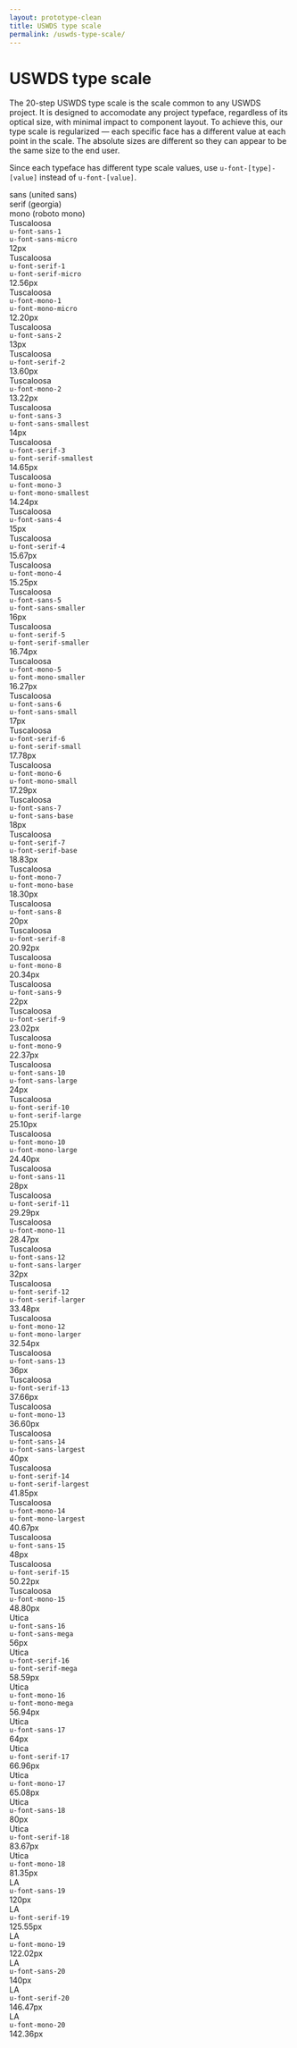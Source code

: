 ```yaml
---
layout: prototype-clean
title: USWDS type scale
permalink: /uswds-type-scale/
---
```


<div class="clearfix g-container-tablet-plus padding-top-6 line-height-smallest">
  <h1 class="font-weight-300 margin-bottom-4 margin-top-0">USWDS type scale</h1>
  <p class="line-height-base font-weight-300 margin-bottom-2">The 20-step USWDS type scale is the scale common to any USWDS project. It is designed to accomodate any project typeface, regardless of its optical size, with minimal impact to component layout. To achieve this, our type scale is regularized — each specific face has a different value at each point in the scale. The absolute sizes are different so they can appear to be the same size to the end user.</p>
  <p class="line-height-base font-weight-300 margin-bottom-6">Since each typeface has different type scale values, use <code class="txt-code">u-font-[type]-[value]</code> instead of <code class="txt-code">u-font-[value]</code>.</p>
  <div class="g-row g-gap align-items-center margin-bottom-2 padding-bottom-1 border-bottom-2px">
    <div class="g-col-4 font-weight-700 font-sans-1">sans (united sans)</div>
    <div class="g-col-4 font-weight-700 font-sans-1">serif (georgia)</div>
    <div class="g-col-4 font-weight-700 font-sans-1">mono (roboto mono)</div>
  </div>
  <div class="g-row g-gap align-items-center font-weight-400 padding-bottom-2 margin-bottom-2 border-bottom border-color-20">
    <div class="g-col-4 display-flex flex-direction-column justify-content-flex-end">
      <div class="font-sans-1">Tuscaloosa</div>
      <div class="font-mono-1 padding-top-2"><code class="txt-code font-mono-2">u-font-sans-1</code></div>
      <div class="font-mono-1 padding-top-2"><code class="txt-code font-mono-2 color-0 background-color-90 is-inverse">u-font-sans-micro</code></div>
      <div class="padding-top-1p5 font-mono-1 font-weight-700">12px</div>
    </div>
    <div class="g-col-4 display-flex flex-direction-column justify-content-flex-end">
      <div class="font-serif-1">Tuscaloosa</div>
      <div class="font-mono-1 padding-top-2"><code class="txt-code font-mono-2">u-font-serif-1</code></div>
      <div class="font-mono-1 padding-top-2"><code class="txt-code font-mono-2 color-0 background-color-90 is-inverse">u-font-serif-micro</code></div>
      <div class="padding-top-1p5 font-mono-1 font-weight-300">12.56px</div>
    </div>
    <div class="g-col-4 display-flex flex-direction-column justify-content-flex-end">
      <div class="font-mono-1">Tuscaloosa</div>
      <div class="font-mono-1 padding-top-2"><code class="txt-code font-mono-2">u-font-mono-1</code></div>
      <div class="font-mono-1 padding-top-2"><code class="txt-code font-mono-2 color-0 background-color-90 is-inverse">u-font-mono-micro</code></div>
      <div class="padding-top-1p5 font-mono-1 font-weight-300">12.20px</div>
    </div>
  </div>

  <div class="g-row g-gap align-items-center font-weight-400 padding-bottom-2 margin-bottom-2 border-bottom border-color-20">
    <div class="g-col-4 display-flex flex-direction-column justify-content-flex-end">
      <div class="font-sans-2">Tuscaloosa</div>
      <div class="font-mono-1 padding-top-2"><code class="txt-code font-mono-2">u-font-sans-2</code></div>
      <div class="padding-top-1p5 font-mono-1 font-weight-700">13px</div>
    </div>
    <div class="g-col-4 display-flex flex-direction-column justify-content-flex-end">
      <div class="font-serif-2">Tuscaloosa</div>
      <div class="font-mono-1 padding-top-2"><code class="txt-code font-mono-2">u-font-serif-2</code></div>
      <div class="padding-top-1p5 font-mono-1 font-weight-300">13.60px</div>
    </div>
    <div class="g-col-4 display-flex flex-direction-column justify-content-flex-end">
      <div class="font-mono-2">Tuscaloosa</div>
      <div class="font-mono-1 padding-top-2"><code class="txt-code font-mono-2">u-font-mono-2</code></div>
      <div class="padding-top-1p5 font-mono-1 font-weight-300">13.22px</div>
    </div>
  </div>

  <div class="g-row g-gap align-items-center font-weight-400 padding-bottom-2 margin-bottom-2 border-bottom border-color-20">
    <div class="g-col-4 display-flex flex-direction-column justify-content-flex-end">
      <div class="font-sans-3">Tuscaloosa</div>
      <div class="font-mono-1 padding-top-2"><code class="txt-code font-mono-2">u-font-sans-3</code></div>
      <div class="font-mono-1 padding-top-2"><code class="txt-code font-mono-2 color-0 background-color-90 is-inverse">u-font-sans-smallest</code></div>
      <div class="padding-top-1p5 font-mono-1 font-weight-700">14px</div>
    </div>
    <div class="g-col-4 display-flex flex-direction-column justify-content-flex-end">
      <div class="font-serif-3">Tuscaloosa</div>
      <div class="font-mono-1 padding-top-2"><code class="txt-code font-mono-2">u-font-serif-3</code></div>
      <div class="font-mono-1 padding-top-2"><code class="txt-code font-mono-2 color-0 background-color-90 is-inverse">u-font-serif-smallest</code></div>
      <div class="padding-top-1p5 font-mono-1 font-weight-300">14.65px</div>
    </div>
    <div class="g-col-4 display-flex flex-direction-column justify-content-flex-end">
      <div class="font-mono-3">Tuscaloosa</div>
      <div class="font-mono-1 padding-top-2"><code class="txt-code font-mono-2">u-font-mono-3</code></div>
      <div class="font-mono-1 padding-top-2"><code class="txt-code font-mono-2 color-0 background-color-90 is-inverse">u-font-mono-smallest</code></div>
      <div class="padding-top-1p5 font-mono-1 font-weight-300">14.24px</div>
    </div>
  </div>

  <div class="g-row g-gap align-items-center font-weight-400 padding-bottom-2 margin-bottom-2 border-bottom border-color-20">
    <div class="g-col-4 display-flex flex-direction-column justify-content-flex-end">
      <div class="font-sans-4">Tuscaloosa</div>
      <div class="font-mono-1 padding-top-2"><code class="txt-code font-mono-2">u-font-sans-4</code></div>
      <div class="padding-top-1p5 font-mono-1 font-weight-700">15px</div>
    </div>
    <div class="g-col-4 display-flex flex-direction-column justify-content-flex-end">
      <div class="font-serif-4">Tuscaloosa</div>
      <div class="font-mono-1 padding-top-2"><code class="txt-code font-mono-2">u-font-serif-4</code></div>
      <div class="padding-top-1p5 font-mono-1 font-weight-300">15.67px</div>
    </div>
    <div class="g-col-4 display-flex flex-direction-column justify-content-flex-end">
      <div class="font-mono-4">Tuscaloosa</div>
      <div class="font-mono-1 padding-top-2"><code class="txt-code font-mono-2">u-font-mono-4</code></div>
      <div class="padding-top-1p5 font-mono-1 font-weight-300">15.25px</div>
    </div>
  </div>

  <div class="g-row g-gap align-items-center font-weight-400 padding-bottom-2 margin-bottom-2 border-bottom border-color-20">
    <div class="g-col-4 display-flex flex-direction-column justify-content-flex-end">
      <div class="font-sans-5">Tuscaloosa</div>
      <div class="font-mono-1 padding-top-2"><code class="txt-code font-mono-2">u-font-sans-5</code></div>
      <div class="font-mono-1 padding-top-2"><code class="txt-code font-mono-2 color-0 background-color-90 is-inverse">u-font-sans-smaller</code></div>
      <div class="padding-top-1p5 font-mono-1 font-weight-700">16px</div>
    </div>
    <div class="g-col-4 display-flex flex-direction-column justify-content-flex-end">
      <div class="font-serif-5">Tuscaloosa</div>
      <div class="font-mono-1 padding-top-2"><code class="txt-code font-mono-2">u-font-serif-5</code></div>
      <div class="font-mono-1 padding-top-2"><code class="txt-code font-mono-2 color-0 background-color-90 is-inverse">u-font-serif-smaller</code></div>
      <div class="padding-top-1p5 font-mono-1 font-weight-300">16.74px</div>
    </div>
    <div class="g-col-4 display-flex flex-direction-column justify-content-flex-end">
      <div class="font-mono-5">Tuscaloosa</div>
      <div class="font-mono-1 padding-top-2"><code class="txt-code font-mono-2">u-font-mono-5</code></div>
      <div class="font-mono-1 padding-top-2"><code class="txt-code font-mono-2 color-0 background-color-90 is-inverse">u-font-mono-smaller</code></div>
      <div class="padding-top-1p5 font-mono-1 font-weight-300">16.27px</div>
    </div>
  </div>

  <div class="g-row g-gap align-items-center font-weight-400 padding-bottom-2 margin-bottom-2 border-bottom border-color-20">
    <div class="g-col-4 display-flex flex-direction-column justify-content-flex-end">
      <div class="font-sans-6">Tuscaloosa</div>
      <div class="font-mono-1 padding-top-2"><code class="txt-code font-mono-2">u-font-sans-6</code></div>
      <div class="font-mono-1 padding-top-2"><code class="txt-code font-mono-2 color-0 background-color-90 is-inverse">u-font-sans-small</code></div>
      <div class="padding-top-1p5 font-mono-1 font-weight-700">17px</div>
    </div>
    <div class="g-col-4 display-flex flex-direction-column justify-content-flex-end">
      <div class="font-serif-6">Tuscaloosa</div>
      <div class="font-mono-1 padding-top-2"><code class="txt-code font-mono-2">u-font-serif-6</code></div>
      <div class="font-mono-1 padding-top-2"><code class="txt-code font-mono-2 color-0 background-color-90 is-inverse">u-font-serif-small</code></div>
      <div class="padding-top-1p5 font-mono-1 font-weight-300">17.78px</div>
    </div>
    <div class="g-col-4 display-flex flex-direction-column justify-content-flex-end">
      <div class="font-mono-6">Tuscaloosa</div>
      <div class="font-mono-1 padding-top-2"><code class="txt-code font-mono-2">u-font-mono-6</code></div>
      <div class="font-mono-1 padding-top-2"><code class="txt-code font-mono-2 color-0 background-color-90 is-inverse">u-font-mono-small</code></div>
      <div class="padding-top-1p5 font-mono-1 font-weight-300">17.29px</div>
    </div>
  </div>

  <div class="g-row g-gap align-items-center font-weight-400 padding-bottom-2 margin-bottom-2 border-bottom border-color-20">
    <div class="g-col-4 display-flex flex-direction-column justify-content-flex-end">
      <div class="font-sans-7">Tuscaloosa</div>
      <div class="font-mono-1 padding-top-2"><code class="txt-code font-mono-2">u-font-sans-7</code></div>
      <div class="font-mono-1 padding-top-2"><code class="txt-code font-mono-2 color-0 background-color-90 is-inverse">u-font-sans-base</code></div>
      <div class="padding-top-1p5 font-mono-1 font-weight-700">18px</div>
    </div>
    <div class="g-col-4 display-flex flex-direction-column justify-content-flex-end">
      <div class="font-serif-7">Tuscaloosa</div>
      <div class="font-mono-1 padding-top-2"><code class="txt-code font-mono-2">u-font-serif-7</code></div>
      <div class="font-mono-1 padding-top-2"><code class="txt-code font-mono-2 color-0 background-color-90 is-inverse">u-font-serif-base</code></div>
    <div class="padding-top-1p5 font-mono-1 font-weight-300">18.83px</div>
    </div>
    <div class="g-col-4 display-flex flex-direction-column justify-content-flex-end">
      <div class="font-mono-7">Tuscaloosa</div>
      <div class="font-mono-1 padding-top-2"><code class="txt-code font-mono-2">u-font-mono-7</code></div>
      <div class="font-mono-1 padding-top-2"><code class="txt-code font-mono-2 color-0 background-color-90 is-inverse">u-font-mono-base</code></div>
      <div class="padding-top-1p5 font-mono-1 font-weight-300">18.30px</div>
    </div>
  </div>

  <div class="g-row g-gap align-items-center font-weight-400 padding-bottom-2 margin-bottom-2 border-bottom border-color-20">
    <div class="g-col-4 display-flex flex-direction-column justify-content-flex-end">
      <div class="font-sans-8">Tuscaloosa</div>
      <div class="font-mono-1 padding-top-2"><code class="txt-code font-mono-2">u-font-sans-8</code></div>
      <div class="padding-top-1p5 font-mono-1 font-weight-700">20px</div>
    </div>
    <div class="g-col-4 display-flex flex-direction-column justify-content-flex-end">
      <div class="font-serif-8">Tuscaloosa</div>
      <div class="font-mono-1 padding-top-2"><code class="txt-code font-mono-2">u-font-serif-8</code></div>
      <div class="padding-top-1p5 font-mono-1 font-weight-300">20.92px</div>
    </div>
    <div class="g-col-4 display-flex flex-direction-column justify-content-flex-end">
      <div class="font-mono-8">Tuscaloosa</div>
      <div class="font-mono-1 padding-top-2"><code class="txt-code font-mono-2">u-font-mono-8</code></div>
      <div class="padding-top-1p5 font-mono-1 font-weight-300">20.34px</div>
    </div>
  </div>

  <div class="g-row g-gap align-items-center font-weight-400 padding-bottom-2 margin-bottom-2 border-bottom border-color-20">
    <div class="g-col-4 display-flex flex-direction-column justify-content-flex-end">
      <div class="font-sans-9">Tuscaloosa</div>
      <div class="font-mono-1 padding-top-2"><code class="txt-code font-mono-2">u-font-sans-9</code></div>
      <div class="padding-top-1p5 font-mono-1 font-weight-700">22px</div>
    </div>
    <div class="g-col-4 display-flex flex-direction-column justify-content-flex-end">
      <div class="font-serif-9">Tuscaloosa</div>
      <div class="font-mono-1 padding-top-2"><code class="txt-code font-mono-2">u-font-serif-9</code></div>
      <div class="padding-top-1p5 font-mono-1 font-weight-300">23.02px</div>
    </div>
    <div class="g-col-4 display-flex flex-direction-column justify-content-flex-end">
      <div class="font-mono-9">Tuscaloosa</div>
      <div class="font-mono-1 padding-top-2"><code class="txt-code font-mono-2">u-font-mono-9</code></div>
      <div class="padding-top-1p5 font-mono-1 font-weight-300">22.37px</div>
    </div>
  </div>

  <div class="g-row g-gap align-items-center font-weight-400 padding-bottom-2 margin-bottom-2 border-bottom border-color-20">
    <div class="g-col-4 display-flex flex-direction-column justify-content-flex-end">
      <div class="font-sans-10">Tuscaloosa</div>
      <div class="font-mono-1 padding-top-2"><code class="txt-code font-mono-2">u-font-sans-10</code></div>
      <div class="font-mono-1 padding-top-2"><code class="txt-code font-mono-2 color-0 background-color-90 is-inverse">u-font-sans-large</code></div>
    <div class="padding-top-1p5 font-mono-1 font-weight-700">24px</div>
    </div>
    <div class="g-col-4 display-flex flex-direction-column justify-content-flex-end">
      <div class="font-serif-10">Tuscaloosa</div>
      <div class="font-mono-1 padding-top-2"><code class="txt-code font-mono-2">u-font-serif-10</code></div>
      <div class="font-mono-1 padding-top-2"><code class="txt-code font-mono-2 color-0 background-color-90 is-inverse">u-font-serif-large</code></div>
      <div class="padding-top-1p5 font-mono-1 font-weight-300">25.10px</div>
    </div>
    <div class="g-col-4 display-flex flex-direction-column justify-content-flex-end">
      <div class="font-mono-10">Tuscaloosa</div>
      <div class="font-mono-1 padding-top-2"><code class="txt-code font-mono-2">u-font-mono-10</code></div>
      <div class="font-mono-1 padding-top-2"><code class="txt-code font-mono-2 color-0 background-color-90 is-inverse">u-font-mono-large</code></div>
      <div class="padding-top-1p5 font-mono-1 font-weight-300">24.40px</div>
    </div>
  </div>

  <div class="g-row g-gap align-items-center font-weight-400 padding-bottom-2 margin-bottom-2 border-bottom border-color-20">
    <div class="g-col-4 display-flex flex-direction-column justify-content-flex-end">
      <div class="font-sans-11">Tuscaloosa</div>
      <div class="font-mono-1 padding-top-2"><code class="txt-code font-mono-2">u-font-sans-11</code></div>
      <div class="padding-top-1p5 font-mono-1 font-weight-700">28px</div>
    </div>
    <div class="g-col-4 display-flex flex-direction-column justify-content-flex-end">
      <div class="font-serif-11">Tuscaloosa</div>
      <div class="font-mono-1 padding-top-2"><code class="txt-code font-mono-2">u-font-serif-11</code></div>
      <div class="padding-top-1p5 font-mono-1 font-weight-300">29.29px</div>
    </div>
    <div class="g-col-4 display-flex flex-direction-column justify-content-flex-end">
      <div class="font-mono-11">Tuscaloosa</div>
      <div class="font-mono-1 padding-top-2"><code class="txt-code font-mono-2">u-font-mono-11</code></div>
      <div class="padding-top-1p5 font-mono-1 font-weight-300">28.47px</div>
    </div>
  </div>

  <div class="g-row g-gap align-items-center font-weight-400 padding-bottom-2 margin-bottom-2 border-bottom border-color-20">
    <div class="g-col-4 display-flex flex-direction-column justify-content-flex-end">
      <div class="font-sans-12">Tuscaloosa</div>
      <div class="font-mono-1 padding-top-2"><code class="txt-code font-mono-2">u-font-sans-12</code></div>
      <div class="font-mono-1 padding-top-2"><code class="txt-code font-mono-2 color-0 background-color-90 is-inverse">u-font-sans-larger</code></div>
      <div class="padding-top-1p5 font-mono-1 font-weight-700">32px</div>
    </div>
    <div class="g-col-4 display-flex flex-direction-column justify-content-flex-end">
      <div class="font-serif-12">Tuscaloosa</div>
      <div class="font-mono-1 padding-top-2"><code class="txt-code font-mono-2">u-font-serif-12</code></div>
      <div class="font-mono-1 padding-top-2"><code class="txt-code font-mono-2 color-0 background-color-90 is-inverse">u-font-serif-larger</code></div>
      <div class="padding-top-1p5 font-mono-1 font-weight-300">33.48px</div>
    </div>
    <div class="g-col-4 display-flex flex-direction-column justify-content-flex-end">
      <div class="font-mono-12">Tuscaloosa</div>
      <div class="font-mono-1 padding-top-2"><code class="txt-code font-mono-2">u-font-mono-12</code></div>
      <div class="font-mono-1 padding-top-2"><code class="txt-code font-mono-2 color-0 background-color-90 is-inverse">u-font-mono-larger</code></div>
      <div class="padding-top-1p5 font-mono-1 font-weight-300">32.54px</div>
    </div>
  </div>

  <div class="g-row g-gap align-items-center font-weight-400 padding-bottom-2 margin-bottom-2 border-bottom border-color-20">
    <div class="g-col-4 display-flex flex-direction-column justify-content-flex-end">
      <div class="font-sans-13">Tuscaloosa</div>
      <div class="font-mono-1 padding-top-2"><code class="txt-code font-mono-2">u-font-sans-13</code></div>
      <div class="padding-top-1p5 font-mono-1 font-weight-700">36px</div>
    </div>
    <div class="g-col-4 display-flex flex-direction-column justify-content-flex-end">
      <div class="font-serif-13">Tuscaloosa</div>
      <div class="font-mono-1 padding-top-2"><code class="txt-code font-mono-2">u-font-serif-13</code></div>
      <div class="padding-top-1p5 font-mono-1 font-weight-300">37.66px</div>
    </div>
    <div class="g-col-4 display-flex flex-direction-column justify-content-flex-end">
      <div class="font-mono-13">Tuscaloosa</div>
      <div class="font-mono-1 padding-top-2"><code class="txt-code font-mono-2">u-font-mono-13</code></div>
      <div class="padding-top-1p5 font-mono-1 font-weight-300">36.60px</div>
    </div>
  </div>

  <div class="g-row g-gap align-items-center font-weight-400 padding-bottom-2 margin-bottom-2 border-bottom border-color-20">
    <div class="g-col-4 display-flex flex-direction-column justify-content-flex-end">
      <div class="font-sans-14">Tuscaloosa</div>
      <div class="font-mono-1 padding-top-2"><code class="txt-code font-mono-2">u-font-sans-14</code></div>
      <div class="font-mono-1 padding-top-2"><code class="txt-code font-mono-2 color-0 background-color-90 is-inverse">u-font-sans-largest</code></div>
    <div class="padding-top-1p5 font-mono-1 font-weight-700">40px</div>
    </div>
    <div class="g-col-4 display-flex flex-direction-column justify-content-flex-end">
      <div class="font-serif-14">Tuscaloosa</div>
      <div class="font-mono-1 padding-top-2"><code class="txt-code font-mono-2">u-font-serif-14</code></div>
      <div class="font-mono-1 padding-top-2"><code class="txt-code font-mono-2 color-0 background-color-90 is-inverse">u-font-serif-largest</code></div>
      <div class="padding-top-1p5 font-mono-1 font-weight-300">41.85px</div>
    </div>
    <div class="g-col-4 display-flex flex-direction-column justify-content-flex-end">
      <div class="font-mono-14">Tuscaloosa</div>
      <div class="font-mono-1 padding-top-2"><code class="txt-code font-mono-2">u-font-mono-14</code></div>
      <div class="font-mono-1 padding-top-2"><code class="txt-code font-mono-2 color-0 background-color-90 is-inverse">u-font-mono-largest</code></div>
      <div class="padding-top-1p5 font-mono-1 font-weight-300">40.67px</div>
    </div>
  </div>

  <div class="g-row g-gap align-items-center font-weight-400 padding-bottom-2 margin-bottom-2 border-bottom border-color-20">
    <div class="g-col-4 display-flex flex-direction-column justify-content-flex-end">
      <div class="font-sans-15">Tuscaloosa</div>
      <div class="font-mono-1 padding-top-2"><code class="txt-code font-mono-2">u-font-sans-15</code></div>
      <div class="padding-top-1p5 font-mono-1 font-weight-700">48px</div>
    </div>
    <div class="g-col-4 display-flex flex-direction-column justify-content-flex-end">
      <div class="font-serif-15">Tuscaloosa</div>
      <div class="font-mono-1 padding-top-2"><code class="txt-code font-mono-2">u-font-serif-15</code></div>
      <div class="padding-top-1p5 font-mono-1 font-weight-300">50.22px</div>
    </div>
    <div class="g-col-4 display-flex flex-direction-column justify-content-flex-end">
      <div class="font-mono-15">Tuscaloosa</div>
      <div class="font-mono-1 padding-top-2"><code class="txt-code font-mono-2">u-font-mono-15</code></div>
      <div class="padding-top-1p5 font-mono-1 font-weight-300">48.80px</div>
    </div>
  </div>

  <div class="g-row g-gap align-items-center font-weight-400 padding-bottom-2 margin-bottom-2 border-bottom border-color-20">
    <div class="g-col-4 display-flex flex-direction-column justify-content-flex-end">
      <div class="font-sans-16">Utica</div>
      <div class="font-mono-1 padding-top-2"><code class="txt-code font-mono-2">u-font-sans-16</code></div>
      <div class="font-mono-1 padding-top-2"><code class="txt-code font-mono-2 color-0 background-color-90 is-inverse">u-font-sans-mega</code></div>
      <div class="padding-top-1p5 font-mono-1 font-weight-700">56px</div>
    </div>
    <div class="g-col-4 display-flex flex-direction-column justify-content-flex-end">
      <div class="font-serif-16">Utica</div>
      <div class="font-mono-1 padding-top-2"><code class="txt-code font-mono-2">u-font-serif-16</code></div>
      <div class="font-mono-1 padding-top-2"><code class="txt-code font-mono-2 color-0 background-color-90 is-inverse">u-font-serif-mega</code></div>
    <div class="padding-top-1p5 font-mono-1 font-weight-300">58.59px</div>
    </div>
    <div class="g-col-4 display-flex flex-direction-column justify-content-flex-end">
      <div class="font-mono-16">Utica</div>
      <div class="font-mono-1 padding-top-2"><code class="txt-code font-mono-2">u-font-mono-16</code></div>
      <div class="font-mono-1 padding-top-2"><code class="txt-code font-mono-2 color-0 background-color-90 is-inverse">u-font-mono-mega</code></div>
    <div class="padding-top-1p5 font-mono-1 font-weight-300">56.94px</div>
    </div>
  </div>

  <div class="g-row g-gap align-items-center font-weight-400 padding-bottom-2 margin-bottom-2 border-bottom border-color-20">
    <div class="g-col-4 display-flex flex-direction-column justify-content-flex-end">
      <div class="font-sans-17">Utica</div>
      <div class="font-mono-1 padding-top-2"><code class="txt-code font-mono-2">u-font-sans-17</code></div>
      <div class="padding-top-1p5 font-mono-1 font-weight-700">64px</div>
    </div>
    <div class="g-col-4 display-flex flex-direction-column justify-content-flex-end">
      <div class="font-serif-17">Utica</div>
      <div class="font-mono-1 padding-top-2"><code class="txt-code font-mono-2">u-font-serif-17</code></div>
      <div class="padding-top-1p5 font-mono-1 font-weight-300">66.96px</div>
    </div>
    <div class="g-col-4 display-flex flex-direction-column justify-content-flex-end">
      <div class="font-mono-17">Utica</div>
      <div class="font-mono-1 padding-top-2"><code class="txt-code font-mono-2">u-font-mono-17</code></div>
      <div class="padding-top-1p5 font-mono-1 font-weight-300">65.08px</div>
    </div>
  </div>

  <div class="g-row g-gap align-items-center font-weight-400 padding-bottom-2 margin-bottom-2 border-bottom border-color-20">
    <div class="g-col-4 display-flex flex-direction-column justify-content-flex-end">
      <div class="font-sans-18">Utica</div>
      <div class="font-mono-1 padding-top-2"><code class="txt-code font-mono-2">u-font-sans-18</code></div>
      <div class="padding-top-1p5 font-mono-1 font-weight-700">80px</div>
    </div>
    <div class="g-col-4 display-flex flex-direction-column justify-content-flex-end">
      <div class="font-serif-18">Utica</div>
      <div class="font-mono-1 padding-top-2"><code class="txt-code font-mono-2">u-font-serif-18</code></div>
      <div class="padding-top-1p5 font-mono-1 font-weight-300">83.67px</div>
    </div>
    <div class="g-col-4 display-flex flex-direction-column justify-content-flex-end">
      <div class="font-mono-18">Utica</div>
      <div class="font-mono-1 padding-top-2"><code class="txt-code font-mono-2">u-font-mono-18</code></div>
      <div class="padding-top-1p5 font-mono-1 font-weight-300">81.35px</div>
    </div>
  </div>

  <div class="g-row g-gap font-weight-400 padding-bottom-2 margin-bottom-2 border-bottom border-color-20">
    <div class="g-col-4 display-flex flex-direction-column justify-content-flex-end">
      <div class="font-sans-19">LA</div>
      <div class="font-mono-1 padding-top-2"><code class="txt-code font-mono-2">u-font-sans-19</code></div>
      <div class="padding-top-1p5 font-mono-1 font-weight-700">120px</div>
    </div>
    <div class="g-col-4 display-flex flex-direction-column justify-content-flex-end">
      <div class="font-serif-19">LA</div>
      <div class="font-mono-1 padding-top-2"><code class="txt-code font-mono-2">u-font-serif-19</code></div>
      <div class="padding-top-1p5 font-mono-1 font-weight-300">125.55px</div>
    </div>
    <div class="g-col-4 display-flex flex-direction-column justify-content-flex-end">
      <div class="font-mono-19">LA</div>
      <div class="font-mono-1 padding-top-2"><code class="txt-code font-mono-2">u-font-mono-19</code></div>
      <div class="padding-top-1p5 font-mono-1 font-weight-300">122.02px</div>
    </div>
  </div>

  <div class="g-row g-gap font-weight-400 padding-bottom-2 margin-bottom-2 border-bottom border-color-20">
    <div class="g-col-4 display-flex flex-direction-column justify-content-flex-end">
      <div class="font-sans-20">LA</div>
      <div class="font-mono-1 padding-top-2"><code class="txt-code font-mono-2">u-font-sans-20</code></div>
      <div class="padding-top-1p5 font-mono-1 font-weight-700">140px</div>
    </div>
    <div class="g-col-4 display-flex flex-direction-column justify-content-flex-end">
      <div class="font-serif-20">LA</div>
      <div class="font-mono-1 padding-top-2"><code class="txt-code font-mono-2">u-font-serif-20</code></div>
      <div class="padding-top-1p5 font-mono-1 font-weight-300">146.47px</div>
    </div>
    <div class="g-col-4 display-flex flex-direction-column justify-content-flex-end">
      <div class="font-mono-20">LA</div>
      <div class="font-mono-1 padding-top-2"><code class="txt-code font-mono-2">u-font-mono-20</code></div>
      <div class="padding-top-1p5 font-mono-1 font-weight-300">142.36px</div>
    </div>
  </div>



</div>
